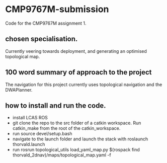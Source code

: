 # CMP9767M-submission
Code for the CMP9767M assignment 1.

## chosen specialisation.
Currently veering towards deployment, and generating an optimised topological map.

## 100 word summary of approach to the project

The navigation for this project currently uses topological navigation and the DWAPlanner.


## how to install and run the code.

* install LCAS ROS
* git clone the repo to the src folder of a catkin workspace. Run catkin_make from the root of the catkin_workspace.
* run source devel/setup.bash
* navigate to the launch folder and launch the stack with roslaunch thorvald.launch
* run rosrun topological_utils load_yaml_map.py $(rospack find thorvald_2dnav)/maps/topological_map.yaml -f


